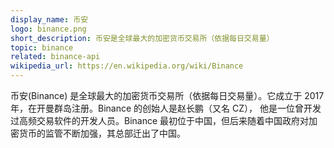 ```yaml
---
display_name: 币安
logo: binance.png
short_description: 币安是全球最大的加密货币交易所（依据每日交易量）
topic: binance
related: binance-api
wikipedia_url: https://en.wikipedia.org/wiki/Binance
---
```

币安(Binance) 是全球最大的加密货币交易所（依据每日交易量）。它成立于 2017 年，在开曼群岛注册。Binance 的创始人是赵长鹏（又名 CZ），
他是一位曾开发过高频交易软件的开发人员。Binance 最初位于中国，但后来随着中国政府对加密货币的监管不断加强，其总部迁出了中国。